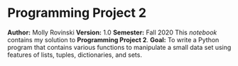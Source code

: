 # Programming Project 2
**Author:** Molly Rovinski
**Version:** 1.0
**Semester:** Fall 2020
This *notebook* contains my solution to **Programming Project 2**.
**Goal:** To write a Python program that contains various functions to manipulate a small data set using features of lists, tuples, dictionaries, and sets.
